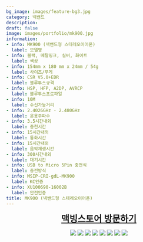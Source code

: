 ```yaml
---
bg_image: images/feature-bg3.jpg
category: 넥밴드
description: 
draft: false
image: images/portfolio/mk900.jpg
information:
- info: MK900 (넥밴드형 스테레오이어폰)
  label: 모델명 
- info: 블랙, 메탈핑크, 실버, 화이트
  label: 색상
- info: 154mm x 180 mm x 24mm / 54g
  label: 사이즈/무게 
- info: CSR V5.0+EDR
  label: 블루투스규격
- info: HSP, HFP, A2DP, AVRCP
  label: 블루투스프로파일
- info: 10M
  label: 수신가능거리
- info: 2.4026GHz - 2.480GHz
  label: 운용주파수
- info: 3.5시간내외
  label: 충천시간
- info: 15시간내외
  label: 통화시간 
- info: 15시간내외
  label: 음악재생시간 
- info: 300시간내외
  label: 대기시간 
- info: USB to Micro 5Pin 충전식 
  label: 충전방식 
- info: MSIP-CRI-gdL-MK900
  label: KC인증
- info: XU100690-16002B
  label: 안전인증
title: MK900 (넥밴드형 스테레오이어폰)
---
```

  
<a style='display: block; text-align: center; text-decoration:underline; font-size: 18pt' href="https://smartstore.naver.com/macbing/products/712299864">**맥빙스토어 방문하기**</a>

<p align="center">
  <img src=/images/portfolio/C_1.jpg/>
  <img src=/images/portfolio/C_2.jpg/>
  <img src=/images/portfolio/C_3.jpg/>
  <img src=/images/portfolio/C_4.jpg/>
  <img src=/images/portfolio/C_5.jpg/>
  <img src=/images/portfolio/C_6.jpg/>
  <img src=/images/portfolio/C_7.jpg/>
  <img src=/images/portfolio/C_8.jpg/>
</p>